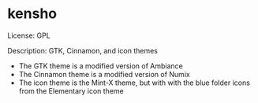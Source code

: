 kensho
======

License: GPL

Description:
GTK, Cinnamon, and icon themes
- The GTK theme is a modified version of Ambiance
- The Cinnamon theme is a modified version of Numix
- The icon theme is the Mint-X theme, but with with
  the blue folder icons from the Elementary icon theme
  


